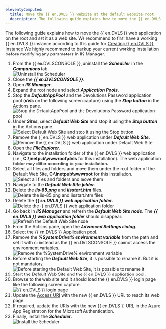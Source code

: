 ```yaml
---
eleventyComputed:
  title: Move the {{ en.DVLS }} website at the default website root
  description: The following guide explains how to move the {{ en.DVLS }} web application on the root and set it as a web site.
---
```

The following guide explains how to move the {{ en.DVLS }} web application on the root and set it as a web site. We recommend to first have a working {{ en.DVLS }} instance according to this guide for [Creating {{ en.DVLS }} Instance](/server/installation/create-server-instance/) We highly recommend to backup your current working installation before modifying any parameters in IIS Manager.

1. From the {{ en.DVLSCONSOLE }}, uninstall the ***Scheduler*** in the ***Companions*** tab.  
![Uninstall the Scheduler](https://cdnweb.devolutions.net/docs/docs_en_kb_KB6008_2024_1.png)  
1. Close the ***{{ en.DVLSCONSOLE }}***.  
1. Open ***IIS Manager***.  
1. Expand the root node and select ***Application Pools***.  
1. Stop the ***DefaultAppPool*** and the Devolutions Password application pool (***dvls*** on the following screen capture) using the ***Stop button*** in the Actions pane.  
![Stop the DefaultAppPool and the Devolutions Password application pool](https://cdnweb.devolutions.net/docs/docs_en_kb_KB6004_2024_1.png)  
1. Under ***Sites***, select ***Default Web Site*** and stop it using the ***Stop button*** in the Actions pane.
![Select Default Web Site and stop it using the Stop button](https://cdnweb.devolutions.net/docs/docs_en_kb_KB6009_2024_1.png)  
1. Remove the {{ en.DVLS }} web application under ***Default Web Site***.  
![Remove the {{ en.DVLS }} web application under Default Web Site](https://cdnweb.devolutions.net/docs/docs_en_kb_KB6006_2024_1.png)  
1. Open the ***File Explorer***.
1. Navigate to the installation folder of the {{ en.DVLS }} web application (i.e., **C:\inetpub\wwwroot\dvls** for this installation). The web application folder may differ according to your installation.
1. Select all files and folders and move them under the root folder of the Default Web Site, **C:\inetpub\wwwroot** for this installation.  
![Select all files and folders and move them ](https://cdnweb.devolutions.net/docs/docs_en_kb_KB4148.png)
1. Navigate to the ***Default Web Site folder***.
1. Delete the ***iis-85.png*** and ***iisstart.htm*** files.
![Delete the iis-85.png and iisstart.htm files](https://cdnweb.devolutions.net/docs/docs_en_kb_KB4149.png)
1. Delete the ***{{ en.DVLS }} web application folder***.
![Delete the {{ en.DVLS }} web application folder](https://cdnweb.devolutions.net/docs/docs_en_kb_KB4150.png)
1. Go back in ***IIS Manager*** and refresh the ***Default Web Site node***. The ***{{ en.DVLS }} web application folder*** should disappear.
![Refresh the Default Web Site node](https://cdnweb.devolutions.net/docs/docs_en_kb_KB6011_2024_1.png)
1. From the Actions pane, open the ***Advanced Settings dialog***.
1. Select the {{ en.DVLS }} Application pool.
1. Remove the ***%SystemDrive% environment variable*** from the path and set it with c: instead as the {{ en.DVLSCONSOLE }} cannot access the environment variables.
![Remove the %SystemDrive% environment variable](https://cdnweb.devolutions.net/docs/docs_en_kb_KB4152.png)
1. Before starting the ***Default Web Site***, it is possible to rename it. But it is not mandatory.  
![Before starting the Default Web Site, it is possible to rename it](https://cdnweb.devolutions.net/docs/docs_en_kb_KB6012_2024_1.png)
1. Start the Default Web Site and the {{ en.DVLS }} application pool.
1. Browse to the web site and it should load the {{ en.DVLS }} login page like the following screen capture.  
![{{ en.DVLS }} login page](https://cdnweb.devolutions.net/docs/docs_en_kb_KB6007_2024_1.png)  
1. Update the [Access URI](https://docs.devolutions.net/kb/devolutions-server/knowledge-base/access-uri/) with the new {{ en.DVLS }} URL to reach its web page.
1. If required, update the URIs with the new {{ en.DVLS }} URL in the Azure App Registration for the Microsoft Authentication.
1. Finally, install the ***Scheduler***.  
![Install the Scheduler](https://cdnweb.devolutions.net/docs/docs_en_kb_KB6010_2024_1.png)
